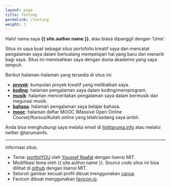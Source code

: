 ```yaml
---
layout: page
title: Tentang
permalink: /tentang
weight: 3
---
```


Halo! nama saya **{{ site.author.name }}**, atau biasa dipanggil dengan *‘Uma’*.

Situs ini saya buat sebagai situs portofolio kreatif saya dan mencatat pengalaman saya dalam bertualang mempelajari hal yang baru dan menarik bagi saya. Situs ini memisahkan saya dengan dunia akademis yang saya tempuh. 

Berikut halaman-halaman yang tersedia di situs ini:
- [**proyek**](/proyek): kumpulan proyek kreatif yang melibatkan saya.
- [**koding**](/koding): halaman pengalaman saya dalam koding/memprogram.
- [**musik**](/musik): halaman menceritakan pengalaman saya dalam bermusik dan megurasi musik.
- [**bahasa**](/bahasa): halaman pengalaman saya belajar bahasa.
- [**mooc**](/mooc): halaman daftar MOOC (Massive Open Online Course)/Kursus/Kuliah online yang telah/sedang saya ambil.

Anda bisa menghubungi saya melalui email di hi@taruma.info atau melalui twitter @tarumainfo. 

---

Informasi situs:
- Tema: [portfolYOU](https://github.com/YoussefRaafatNasry/portfolYOU) oleh [Youssef Raafat](https://github.com/YoussefRaafatNasry) dengan lisensi MIT.
- Modifikasi tema oleh {{ site.author.name }}. _Source code_ situs ini bisa dilihat di [github](https://github.com/taruma.github.io) dengan lisensi MIT.
- Seluruh gambar kecuali profil dibuat menggunakan [canva](https://www.canva.com/).
- Favicon dibuat menggunakan [favicon.io](https://favicon.io/favicon-generator/).

